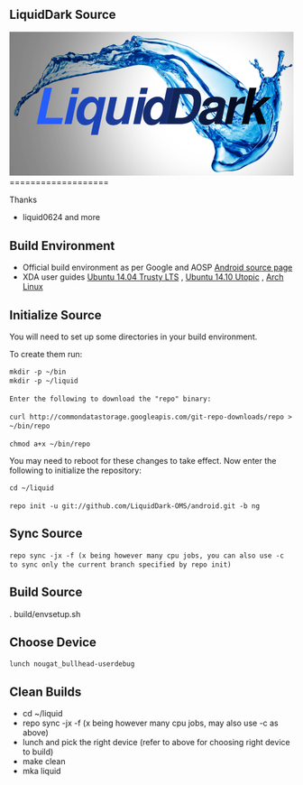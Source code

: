 
LiquidDark Source 
----------------------

<img src="https://raw.githubusercontent.com/LiquidDark-OMS/android/mm6.0/LiquidDark-Logo.png">
===================

Thanks 
- liquid0624
and more

Build Environment
--------------------
- Official build environment as per Google and AOSP [Android source page](http://source.android.com/source/index.html)
- XDA user guides [Ubuntu 14.04 Trusty LTS](http://forum.xda-developers.com/showthread.php?t=2639611) , 
[Ubuntu 14.10 Utopic](http://forum.xda-developers.com/chef-central/android/howto-setup-ubuntu-14-10-utopic-unicorn-t2862442) , 
[Arch Linux](https://wiki.archlinux.org/index.php/android#Building_Android)

Initialize Source
--------------------
You will need to set up some directories in your build environment.

To create them run:

    mkdir -p ~/bin
    mkdir -p ~/liquid
    
    Enter the following to download the "repo" binary:

    curl http://commondatastorage.googleapis.com/git-repo-downloads/repo > ~/bin/repo

    chmod a+x ~/bin/repo

You may need to reboot for these changes to take effect. 
Now enter the following to initialize the repository:

    cd ~/liquid

    repo init -u git://github.com/LiquidDark-OMS/android.git -b ng

Sync Source
--------------------
    repo sync -jx -f (x being however many cpu jobs, you can also use -c to sync only the current branch specified by repo init)

Build Source
--------------------
   . build/envsetup.sh

Choose Device
--------------------
    lunch nougat_bullhead-userdebug

Clean Builds
--------------------
- cd ~/liquid
- repo sync -jx -f (x being however many cpu jobs, may also use -c as above)
- lunch and pick the right device (refer to above for choosing right device to build)
- make clean
- mka liquid
﻿
